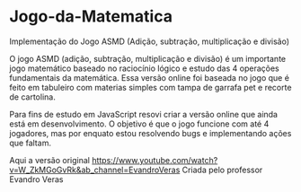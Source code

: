 # Jogo-da-Matematica
Implementação do Jogo ASMD (Adição, subtração, multiplicação e divisão)

O jogo ASMD (adição, subtração, multiplicação e divisão) é um importante jogo matemático baseado no raciocínio lógico e estudo das 4 operações fundamentais da matemática. 
Essa versão online foi baseada no jogo que é feito em tabuleiro com materias simples com tampa de garrafa pet e recorte de cartolina.
<p> Para fins de estudo em JavaScript resovi criar a versão online que ainda está em desenvolvimento. O objetivo é que o jogo funcione com até 4 jogadores, mas por enquato estou resolvendo bugs e implementando ações que faltam.

Aqui a versão original https://www.youtube.com/watch?v=W_ZkMGoGvRk&ab_channel=EvandroVeras Criada pelo professor Evandro Veras
